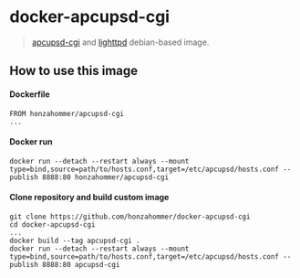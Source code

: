 # docker-apcupsd-cgi
> [apcupsd-cgi](https://packages.debian.org/jessie/apcupsd-cgi) and [lighttpd](https://www.lighttpd.net/) debian-based image.

## How to use this image

#### Dockerfile

```
FROM honzahommer/apcupsd-cgi
...
```

#### Docker run

```
docker run --detach --restart always --mount type=bind,source=path/to/hosts.conf,target=/etc/apcupsd/hosts.conf --publish 8888:80 honzahommer/apcupsd-cgi
```

#### Clone repository and build custom image

```
git clone https://github.com/honzahommer/docker-apcupsd-cgi
cd docker-apcupsd-cgi
...
docker build --tag apcupsd-cgi .
docker run --detach --restart always --mount type=bind,source=path/to/hosts.conf,target=/etc/apcupsd/hosts.conf --publish 8888:80 apcupsd-cgi
```

